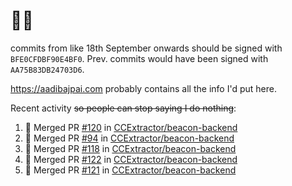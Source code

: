 # 👋🏻
<!--
**aadibajpai/aadibajpai** is a ✨ _special_ ✨ repository because its `README.md` (this file) appears on your GitHub profile.
-->
commits from like 18th September onwards should be signed with `BFE0CFDBF90E4BF0`. Prev. commits would have been signed with `AA75B83DB24703D6`.

https://aadibajpai.com probably contains all the info I'd put here.

Recent activity ~~so people can stop saying I do nothing~~:
<!--START_SECTION:activity-->
1. 🎉 Merged PR [#120](https://github.com/CCExtractor/beacon-backend/pull/120) in [CCExtractor/beacon-backend](https://github.com/CCExtractor/beacon-backend)
2. 🎉 Merged PR [#94](https://github.com/CCExtractor/beacon-backend/pull/94) in [CCExtractor/beacon-backend](https://github.com/CCExtractor/beacon-backend)
3. 🎉 Merged PR [#118](https://github.com/CCExtractor/beacon-backend/pull/118) in [CCExtractor/beacon-backend](https://github.com/CCExtractor/beacon-backend)
4. 🎉 Merged PR [#122](https://github.com/CCExtractor/beacon-backend/pull/122) in [CCExtractor/beacon-backend](https://github.com/CCExtractor/beacon-backend)
5. 🎉 Merged PR [#121](https://github.com/CCExtractor/beacon-backend/pull/121) in [CCExtractor/beacon-backend](https://github.com/CCExtractor/beacon-backend)
<!--END_SECTION:activity-->
